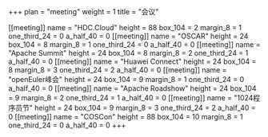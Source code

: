 +++ 
plan = "meeting"
weight = 1
title = "会议"


[[meeting]]
    name = "HDC.Cloud"
    height = 88
    box_104 = 2
    margin_8 = 1
    one_third_24 = 0
    a_half_40 = 0
[[meeting]]
    name = "OSCAR"
    height = 24
    box_104 = 8
    margin_8 = 1
    one_third_24 = 0
    a_half_40 = 0
[[meeting]]
    name = "Apache Summit"
    height = 24
    box_104 = 8
    margin_8 = 2
    one_third_24 = 1
    a_half_40 = 0
[[meeting]]
    name = "Huawei Connect"
    height = 24
    box_104 = 8
    margin_8 = 3
    one_third_24 = 2
    a_half_40 = 0
[[meeting]]
    name = "openEuler峰会"
    height = 24
    box_104 = 9
    margin_8 = 1
    one_third_24 = 0
    a_half_40 = 0
[[meeting]]
    name = "Apache Roadshow"
    height = 24
    box_104 = 9
    margin_8 = 2
    one_third_24 = 1
    a_half_40 = 0
[[meeting]]
    name = "1024程序员节"
    height = 24
    box_104 = 9
    margin_8 = 3
    one_third_24 = 2
    a_half_40 = 0
[[meeting]]
    name = "COSCon"
    height = 88
    box_104 = 10
    margin_8 = 1
    one_third_24 = 0
    a_half_40 = 0
+++